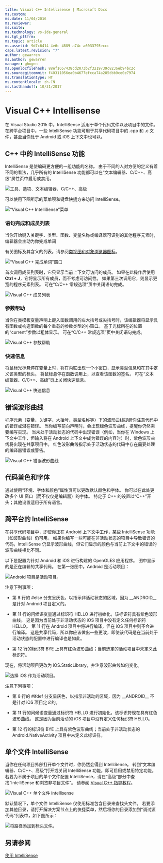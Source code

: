 ```yaml
---
title: Visual C++ Intellisense | Microsoft Docs
ms.custom: 
ms.date: 11/04/2016
ms.reviewer: 
ms.suite: 
ms.technology: vs-ide-general
ms.tgt_pltfrm: 
ms.topic: article
ms.assetid: 9d7c6414-4e6c-4889-a74c-a6033795eccc
caps.latest.revision: "7"
author: gewarren
ms.author: gewarren
manager: ghogen
ms.openlocfilehash: 88ef1657438cd2073b2f3219739c8236eb94bc2c
ms.sourcegitcommit: f40311056ea0b4677efcca74a285dbb0ce0e7974
ms.translationtype: HT
ms.contentlocale: zh-CN
ms.lasthandoff: 10/31/2017
---
```

# <a name="visual-c-intellisense"></a>Visual C++ Intellisense
在 Visual Studio 2015 中，IntelliSense 适用于单个代码文件以及项目中的文件。 在跨平台项目中，一些 IntelliSense 功能可用于共享代码项目中的 .cpp 和 .c 文件，甚至当你处于 Android 或 iOS 上下文中也可以。  
  
## <a name="intellisense-features-in-c"></a>C++ 中的 IntelliSense 功能  
 IntelliSense 是使编码更方便的一组功能的名称。 由于不同的人对方便的定义有着不同的看法，几乎所有的 IntelliSense 功能都可以在“文本编辑器、C/C++、高级”属性页中启用或禁用。  
  
 ![工具、选项、文本编辑器、C/C++、高级](../ide/media/sintellisensecpptoolsoptions.PNG "sIntelliSenseCppToolsOptions")  
  
 可以使用下图所示的菜单项和键盘快捷方来访问 IntelliSense。  
  
 ![“Visual C++ IntelliSense”菜单](../ide/media/vs2015_cpp_intellisense_menu.png "vs2015_cpp_intellisense_menu")  
  
### <a name="statement-completion-and-member-list"></a>语句完成和成员列表  
 当你开始键入关键字、类型、函数、变量名称或编译器可识别的其他程序元素时，编辑器会主动为你完成单词  
  
 有关图标及其含义的列表，请参阅[类视图和对象浏览器图标](../ide/class-view-and-object-browser-icons.md)。  
  
 ![“Visual C++ 完成单词”窗口](../ide/media/vs2015_cpp_complete_word.png "vs2015_cpp_complete_word")  
  
 首次调用成员列表时，它只显示当前上下文可访问的成员。 如果在此操作后使用 **Ctrl + J**，它将显示所有成员，而不考虑可访问性。 如果第三次调用它，则显示更宽的程序元素列表。 可在“C/C++ 常规选项”页中关闭语句完成。  
  
 ![Visual C++ 成员列表](../ide/media/vs2015_cpp_list_members.png "vs2015_cpp_list_members")  
  
### <a name="parameter-help"></a>参数帮助  
 当你在类模板变量声明上键入函数调用的左大括号或尖括号时，该编辑器将显示具有函数或构造函数的每个重载的参数类型的小窗口。 基于光标所在的位置的“current”参数以粗体显示。 可在“C/C++ 常规选项”页中关闭语句完成。  
  
 ![Visual C++ 参数帮助](../ide/media/vs_2015_cpp_param_help.png "vs_2015_cpp_param_help")  
  
### <a name="quick-info"></a>快速信息  
 将鼠标光标悬停在变量上时，将在内联出现一个小窗口，显示类型信息和在其中定义该类型的标头。 将鼠标悬停在函数调用上，以查看该函数的签名。 可在“文本编辑器、C/C++、高级”页上关闭快速信息。  
  
 ![Visual C++ 快速信息](../ide/media/vs2015_cpp_quickinfo.png "vs2015_cpp_quickInfo")  
  
## <a name="error-squiggles"></a>错误波形曲线  
 程序元素（变量、关键字、大括号、类型名称等）下的波形曲线提醒你注意代码中的错误或潜在错误。 当你编写前向声明时，会出现绿色波形曲线，提醒你仍然需要编写实现。 当未处于活动状态的代码中出现错误（例如，当你在 Windows 上下文中工作，但输入将在 Android 上下文中成为错误的内容时）时，紫色波形曲线将出现在共享项目中。 红色波形曲线指示处于活动状态的代码中存在需要处理的编译器错误或警告。  
  
 ![Visual C++ 错误波形曲线](../ide/media/vs2015_cpp_error_quiggles.png "vs2015_cpp_error_quiggles")  
  
## <a name="code-colorization-and-fonts"></a>代码着色和字体  
 通过使用“环境、字体和颜色”属性页可以更改默认颜色和字体。 你可以在此处更改多个 UI 窗口（而不仅仅是编辑器）的字体。 特定于 C++ 的设置以“C++”开头；其他设置适用于所有语言。  
  
## <a name="cross-platform-intellisense"></a>跨平台的 IntelliSense  
 在共享代码项目中，即使你正在 Android 上下文中工作，某些 IntelliSense 功能（如波形曲线）仍可用。 如果你编写一些可能在非活动状态的项目中导致错误的代码，IntelliSense 仍显示波形曲线，但它们显示的颜色与当前上下文中的错误的波形曲线相比不同。  
  
 以下是配置为针对 Android 和 iOS 进行构建的 OpenGLES 应用程序。 图中显示的是正在编辑的共享代码。 在第一张图中，Android 是活动项目：  
  
 ![Android 项目是活动项目。](../ide/media/intellisensecppcrossplatform.png "IntelliSenseCppCrossPlatform")  
  
 注意下列事项：  
  
-   第 8 行的 #else 分支呈灰色，以指示非活动状态的区域，因为 __ANDROID\_\_ 是针对 Android 项目定义的。  
  
-   第 11 行的问候语变量通过标识符 HELLO 进行初始化，该标识符具有紫色波形曲线。 这是因为当前处于非活动状态的 iOS 项目中没有定义任何标识符 HELLO。 第 11 行在 Android 项目中将进行编译，但在 iOS 项目中则不会进行编译。 这是共享代码，所以你应该做出一些更改，即使该代码是在当前处于活动状态的配置中进行编译也是如此。  
  
-   第 12 行的标识符 BYE 上具有红色波形曲线；当前选定的活动项目中未定义此标识符。  
  
 现在，将活动项目更改为 iOS.StaticLibrary，并注意波形曲线如何变化。  
  
 ![选择 iOS 作为活动项目。](../ide/media/intellisensecppcrossplatform2.png "IntelliSenseCppCrossPlatform2")  
  
 注意下列事项：  
  
-   第 6 行的 #ifdef 分支呈灰色，以指示非活动的区域，因为 __ANDROID\_\_ 不是针对 iOS 项目定义的。  
  
-   第 11 行的问候语变量通过标识符 HELLO 进行初始化，该标识符现在具有红色波形曲线。 这是因为当前活动的 iOS 项目中没有定义任何标识符 HELLO。  
  
-   第 12 行的标识符 BYE 上具有紫色波形曲线；当前处于非活动状态的 Android.NativeActivity 项目中未定义此标识符。  
  
## <a name="single-file-intellisense"></a>单个文件 IntelliSense  
 当你在任何项目外部打开单个文件时，你仍然会得到 IntelliSense。 转到“文本编辑器、C/C++、高级”打开或关闭 IntelliSense 功能，即可启用或禁用特定功能。 若要为不属于项目的单个文件配置 IntelliSense，请在“高级”部分中查找“IntelliSense 和浏览非项目文件”。 请参阅 [Visual C++ 指导教程](http://msdn.microsoft.com/en-us/499cb66f-7df1-45d6-8b6b-33d94fd1f17c)。  
  
 ![Visual C++ 单个文件 intellisense](../ide/media/vs2015_cpp_single_file_intellisense.png "vs2015_cpp_single_file_intellisense")  
  
 默认情况下，单个文件 IntelliSense 仅使用标准包含目录来查找头文件。 若要添加其他目录，请打开解决方案节点上的快捷菜单，然后将你的目录添加到“调试源代码”列表中，如下图所示：  
  
 ![将路径添加到标头文件。](../ide/media/intellisensedebugyourcode.jpg "IntelliSenseDebugYourCode")  
  
## <a name="see-also"></a>另请参阅  
 [使用 IntelliSense](../ide/using-intellisense.md)